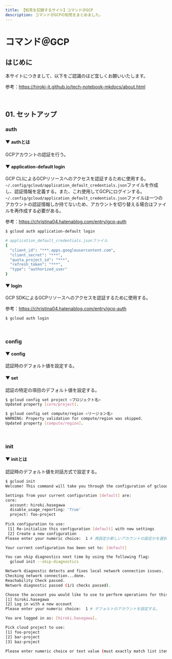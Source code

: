 ```yaml
---
title: 【知見を記録するサイト】コマンド＠GCP
description: コマンド＠GCPの知見をまとめました。
---
```


# コマンド＠GCP

## はじめに

本サイトにつきまして、以下をご認識のほど宜しくお願いいたします。

参考：https://hiroki-it.github.io/tech-notebook-mkdocs/about.html

<br>

## 01. セットアップ

### auth

#### ▼ authとは

GCPアカウントの認証を行う。

#### ▼ application-default login

GCP CLIによるGCPリソースへのアクセスを認証するために使用する。```~/.config/gcloud/application_default_credentials.json```ファイルを作成し、認証情報を定義する。また、これ使用してGCPにログインする。```~/.config/gcloud/application_default_credentials.json```ファイルは一つのアカウントの認証情報しか持てないため、アカウントを切り替える場合はファイルを再作成する必要がある。

参考：https://christina04.hatenablog.com/entry/gcp-auth

```bash
$ gcloud auth application-default login
```

```bash
# application_default_credentials.jsonファイル
{
  "client_id": "***.apps.googleusercontent.com",
  "client_secret": "***",
  "quota_project_id": "***",
  "refresh_token": "***",
  "type": "authorized_user"
}
```

#### ▼ login

GCP SDKによるGCPリソースへのアクセスを認証するために使用する。

参考：https://christina04.hatenablog.com/entry/gcp-auth

```bash
$ gcloud auth login
```

<br>

### config

#### ▼ config

認証時のデフォルト値を設定する。

#### ▼ set

認証の特定の項目のデフォルト値を設定する。

```bash
$ gcloud config set project <プロジェクト名>
Updated property [core/project].
```
```bash
$ gcloud config set compute/region <リージョン名>
WARNING: Property validation for compute/region was skipped.
Updated property [compute/region].
```

<br>

### init

#### ▼ initとは

認証時のデフォルト値を対話方式で設定する。

```bash
$ gcloud init
Welcome! This command will take you through the configuration of gcloud.

Settings from your current configuration [default] are:
core:
  account: hiroki.hasegawa
  disable_usage_reporting: 'True'
  project: foo-project
  
Pick configuration to use:
 [1] Re-initialize this configuration [default] with new settings 
 [2] Create a new configuration
Please enter your numeric choice:  1 # 再設定か新しいアカウントの設定かを選択する。

Your current configuration has been set to: [default]

You can skip diagnostics next time by using the following flag:
  gcloud init --skip-diagnostics

Network diagnostic detects and fixes local network connection issues.
Checking network connection...done.                                                                                                                                        
Reachability Check passed.
Network diagnostic passed (1/1 checks passed).

Choose the account you would like to use to perform operations for this configuration:
[1] hiroki.hasegawa
[2] Log in with a new account
Please enter your numeric choice:  1 # デフォルトのアカウントを設定する。

You are logged in as: [hiroki.hasegawa].

Pick cloud project to use: 
[1] foo-project
[2] bar-project
[3] baz-project

Please enter numeric choice or text value (must exactly match list item): 3 # デフォルトのプロジェクト名を設定する。
```

<br>
